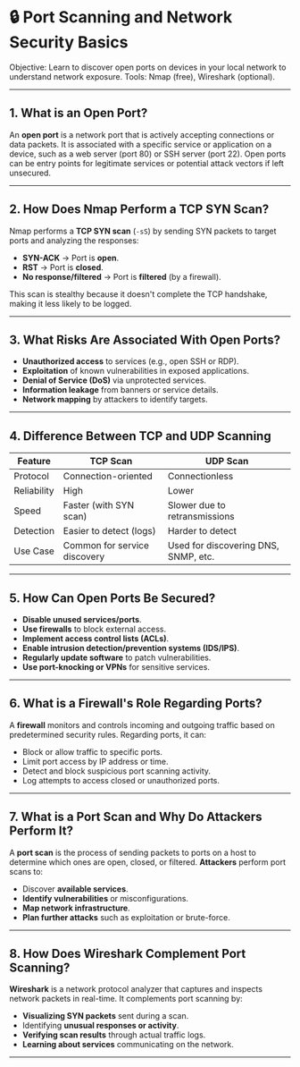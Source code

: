
# 🔒 Port Scanning and Network Security Basics

 Objective: Learn to discover open ports on devices in your local network to understand network exposure. 
 Tools:  Nmap (free), Wireshark (optional).

---

## 1. What is an Open Port?
An **open port** is a network port that is actively accepting connections or data packets. It is associated with a specific service or application on a device, such as a web server (port 80) or SSH server (port 22). Open ports can be entry points for legitimate services or potential attack vectors if left unsecured.

---

## 2. How Does Nmap Perform a TCP SYN Scan?
Nmap performs a **TCP SYN scan** (`-sS`) by sending SYN packets to target ports and analyzing the responses:
- **SYN-ACK** → Port is **open**.
- **RST** → Port is **closed**.
- **No response/filtered** → Port is **filtered** (by a firewall).

This scan is stealthy because it doesn't complete the TCP handshake, making it less likely to be logged.

---

## 3. What Risks Are Associated With Open Ports?
- **Unauthorized access** to services (e.g., open SSH or RDP).
- **Exploitation** of known vulnerabilities in exposed applications.
- **Denial of Service (DoS)** via unprotected services.
- **Information leakage** from banners or service details.
- **Network mapping** by attackers to identify targets.

---

## 4. Difference Between TCP and UDP Scanning
| Feature       | TCP Scan                         | UDP Scan                           |
|---------------|----------------------------------|------------------------------------|
| Protocol      | Connection-oriented              | Connectionless                     |
| Reliability   | High                            | Lower                              |
| Speed         | Faster (with SYN scan)          | Slower due to retransmissions      |
| Detection     | Easier to detect (logs)         | Harder to detect                   |
| Use Case      | Common for service discovery     | Used for discovering DNS, SNMP, etc. |

---

## 5. How Can Open Ports Be Secured?
- **Disable unused services/ports**.
- **Use firewalls** to block external access.
- **Implement access control lists (ACLs)**.
- **Enable intrusion detection/prevention systems (IDS/IPS)**.
- **Regularly update software** to patch vulnerabilities.
- **Use port-knocking or VPNs** for sensitive services.

---

## 6. What is a Firewall's Role Regarding Ports?
A **firewall** monitors and controls incoming and outgoing traffic based on predetermined security rules. Regarding ports, it can:
- Block or allow traffic to specific ports.
- Limit port access by IP address or time.
- Detect and block suspicious port scanning activity.
- Log attempts to access closed or unauthorized ports.

---

## 7. What is a Port Scan and Why Do Attackers Perform It?
A **port scan** is the process of sending packets to ports on a host to determine which ones are open, closed, or filtered. **Attackers** perform port scans to:
- Discover **available services**.
- **Identify vulnerabilities** or misconfigurations.
- **Map network infrastructure**.
- **Plan further attacks** such as exploitation or brute-force.

---

## 8. How Does Wireshark Complement Port Scanning?
**Wireshark** is a network protocol analyzer that captures and inspects network packets in real-time. It complements port scanning by:
- **Visualizing SYN packets** sent during a scan.
- Identifying **unusual responses or activity**.
- **Verifying scan results** through actual traffic logs.
- **Learning about services** communicating on the network.

---

